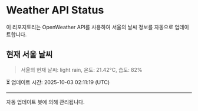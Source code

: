 
# Weather API Status

이 리포지토리는 OpenWeather API를 사용하여 서울의 날씨 정보를 자동으로 업데이트합니다.

## 현재 서울 날씨
> 서울의 현재 날씨: light rain, 온도: 21.42°C, 습도: 82%

⏳ 업데이트 시간: 2025-10-03 02:11:19 (UTC)

---
자동 업데이트 봇에 의해 관리됩니다.
